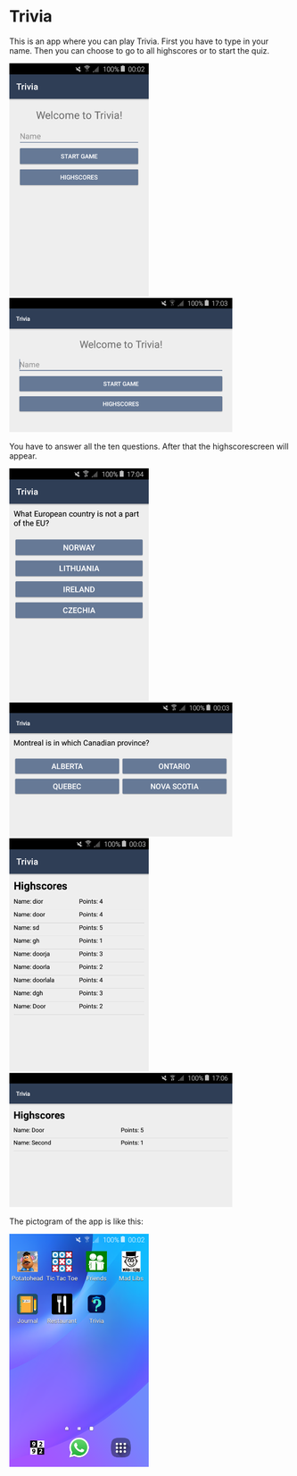 # Trivia

This is an app where you can play Trivia. 
First you have to type in your name. Then you can choose to go to all highscores or to start the quiz.

<img src="https://github.com/DoorDool/Trivia/blob/master/app/src/main/res/drawable/start.png" width="250">
<img src="https://github.com/DoorDool/Trivia/blob/master/app/src/main/res/drawable/startland.png" width="400">

You have to answer all the ten questions. After that the highscorescreen will appear.

<img src="https://github.com/DoorDool/Trivia/blob/master/app/src/main/res/drawable/question.png" width="250">
<img src="https://github.com/DoorDool/Trivia/blob/master/app/src/main/res/drawable/questionland.png" width="400">

<img src="https://github.com/DoorDool/Trivia/blob/master/app/src/main/res/drawable/highscores.png" width="250">
<img src="https://github.com/DoorDool/Trivia/blob/master/app/src/main/res/drawable/highscoresland.png" width="400">

The pictogram of the app is like this:

<img src="https://github.com/DoorDool/Trivia/blob/master/app/src/main/res/drawable/picto.png" width="250">

